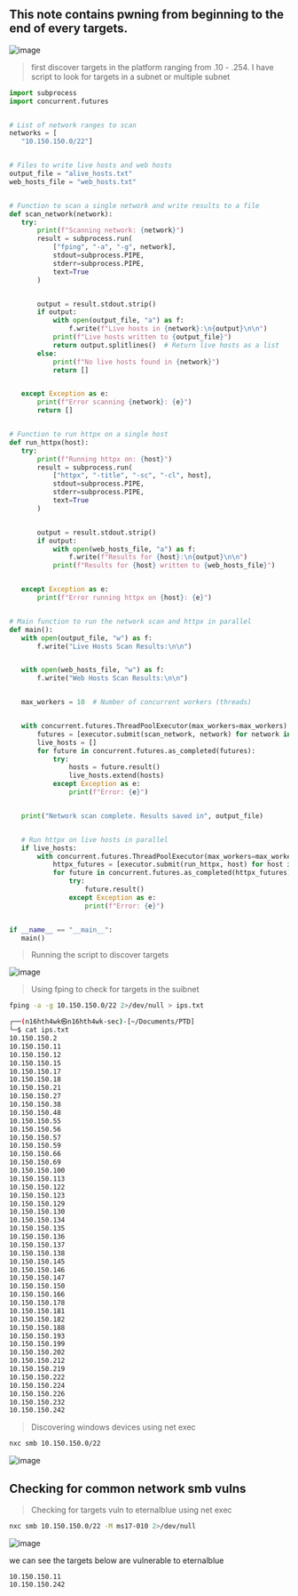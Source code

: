 ## This note contains pwning from beginning to the end of every targets. 

![image](https://github.com/user-attachments/assets/249c6f61-b546-4373-b86e-49ac71dfa42a)

> first discover targets in the platform ranging from .10 - .254. I have script to look for targets in a subnet or multiple subnet

```python
import subprocess
import concurrent.futures


# List of network ranges to scan
networks = [
   "10.150.150.0/22"]


# Files to write live hosts and web hosts
output_file = "alive_hosts.txt"
web_hosts_file = "web_hosts.txt"


# Function to scan a single network and write results to a file
def scan_network(network):
   try:
       print(f"Scanning network: {network}")
       result = subprocess.run(
           ["fping", "-a", "-g", network],
           stdout=subprocess.PIPE,
           stderr=subprocess.PIPE,
           text=True
       )


       output = result.stdout.strip()
       if output:
           with open(output_file, "a") as f:
               f.write(f"Live hosts in {network}:\n{output}\n\n")
           print(f"Live hosts written to {output_file}")
           return output.splitlines()  # Return live hosts as a list
       else:
           print(f"No live hosts found in {network}")
           return []


   except Exception as e:
       print(f"Error scanning {network}: {e}")
       return []


# Function to run httpx on a single host
def run_httpx(host):
   try:
       print(f"Running httpx on: {host}")
       result = subprocess.run(
           ["httpx", "-title", "-sc", "-cl", host],
           stdout=subprocess.PIPE,
           stderr=subprocess.PIPE,
           text=True
       )


       output = result.stdout.strip()
       if output:
           with open(web_hosts_file, "a") as f:
               f.write(f"Results for {host}:\n{output}\n\n")
           print(f"Results for {host} written to {web_hosts_file}")


   except Exception as e:
       print(f"Error running httpx on {host}: {e}")


# Main function to run the network scan and httpx in parallel
def main():
   with open(output_file, "w") as f:
       f.write("Live Hosts Scan Results:\n\n")


   with open(web_hosts_file, "w") as f:
       f.write("Web Hosts Scan Results:\n\n")


   max_workers = 10  # Number of concurrent workers (threads)


   with concurrent.futures.ThreadPoolExecutor(max_workers=max_workers) as executor:
       futures = [executor.submit(scan_network, network) for network in networks]
       live_hosts = []
       for future in concurrent.futures.as_completed(futures):
           try:
               hosts = future.result()
               live_hosts.extend(hosts)
           except Exception as e:
               print(f"Error: {e}")


   print("Network scan complete. Results saved in", output_file)


   # Run httpx on live hosts in parallel
   if live_hosts:
       with concurrent.futures.ThreadPoolExecutor(max_workers=max_workers) as executor:
           httpx_futures = [executor.submit(run_httpx, host) for host in live_hosts]
           for future in concurrent.futures.as_completed(httpx_futures):
               try:
                   future.result()
               except Exception as e:
                   print(f"Error: {e}")


if __name__ == "__main__":
   main()

```


> Running the script to discover targets

![image](https://github.com/user-attachments/assets/df25bf2a-b4db-4811-950c-35f3c6342b72)

> Using fping to check for targets in the suibnet

```bash
fping -a -g 10.150.150.0/22 2>/dev/null > ips.txt 

┌──(n16hth4wk㉿n16hth4wk-sec)-[~/Documents/PTD]
└─$ cat ips.txt 
10.150.150.2
10.150.150.11
10.150.150.12
10.150.150.15
10.150.150.17
10.150.150.18
10.150.150.21
10.150.150.27
10.150.150.38
10.150.150.48
10.150.150.55
10.150.150.56
10.150.150.57
10.150.150.59
10.150.150.66
10.150.150.69
10.150.150.100
10.150.150.113
10.150.150.122
10.150.150.123
10.150.150.129
10.150.150.130
10.150.150.134
10.150.150.135
10.150.150.136
10.150.150.137
10.150.150.138
10.150.150.145
10.150.150.146
10.150.150.147
10.150.150.150
10.150.150.166
10.150.150.178
10.150.150.181
10.150.150.182
10.150.150.188
10.150.150.193
10.150.150.199
10.150.150.202
10.150.150.212
10.150.150.219
10.150.150.222
10.150.150.224
10.150.150.226
10.150.150.232
10.150.150.242
```



> Discovering windows devices using net exec


```bash
nxc smb 10.150.150.0/22
```

![image](https://github.com/user-attachments/assets/96009369-fe6e-4ddb-9bb7-7b567acbef4e)



## Checking for common network smb vulns 

> Checking for targets vuln to eternalblue using net exec 

```bash
nxc smb 10.150.150.0/22 -M ms17-010 2>/dev/null
```

![image](https://github.com/user-attachments/assets/82fa052d-2f3d-4e30-a82e-2fc103d2af6e)

we can see the targets below are vulnerable to eternalblue 

```
10.150.150.11
10.150.150.242
```

